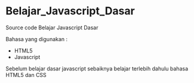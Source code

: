 # Belajar_Javascript_Dasar
Source code Belajar Javascript Dasar

Bahasa yang digunakan :
- HTML5
- Javascript

Sebelum belajar dasar javascript sebaiknya belajar terlebih dahulu bahasa HTML5 dan CSS
